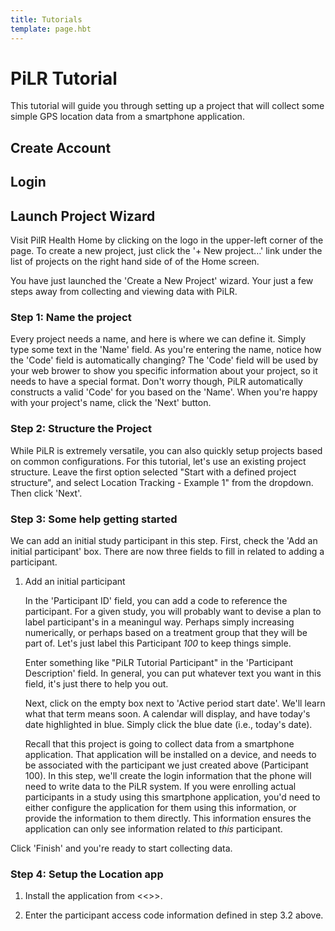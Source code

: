 ```yaml
---
title: Tutorials
template: page.hbt
---
```


# PiLR Tutorial

This tutorial will guide you through setting up a project that will
collect some simple GPS location data from a smartphone application.


## Create Account

## Login 

## Launch Project Wizard 

Visit PilR Health Home by clicking on the logo in the upper-left
corner of the page. To create a new project, just click the '+ New
project...' link under the list of projects on the right hand side of
of the Home screen.

You have just launched the 'Create a New Project' wizard. Your just a
few steps away from collecting and viewing data with PiLR. 

### Step 1: Name the project

Every project needs a name, and here is where we can define it. Simply
type some text in the 'Name' field. As you're entering the name,
notice how the 'Code' field is automatically changing? The 'Code'
field will be used by your web brower to show you specific information
about your project, so it needs to have a special format. Don't worry
though, PiLR automatically constructs a valid 'Code' for you based on
the 'Name'. When you're happy with your project's name, click the
'Next' button.

### Step 2: Structure the Project

While PiLR is extremely versatile, you can also quickly setup projects
based on common configurations. For this tutorial, let's use an
existing project structure. Leave the first option selected "Start
with a defined project structure", and select Location Tracking -
Example 1" from the dropdown. Then click 'Next'.

### Step 3: Some help getting started

We can add an initial study participant in this step. First, check the
'Add an initial participant' box. There are now three fields to fill
in related to adding a participant. 

1. Add an initial participant

   In the 'Participant ID' field, you can add a code to reference the
participant. For a given study, you will probably want to devise a
plan to label participant's in a meaningul way. Perhaps simply
increasing numerically, or perhaps based on a treatment group that
they will be part of. Let's just label this Participant *100* to keep
things simple.

   Enter something like "PiLR Tutorial Participant" in the 'Participant Description' field. In general, you can put whatever text
you want in this field, it's just there to help you out.

     Next, click on the empty box next to 'Active period start
date'. We'll learn what that term means soon. A calendar will display,
and have today's date highlighted in blue. Simply click the blue date
(i.e., today's date).



   Recall that this project is going to collect data from a smartphone
   application. That application will be installed on a device, and
   needs to be associated with the participant we just created above
   (Participant 100). In this step, we'll create the login information
   that the phone will need to write data to the PiLR system. If you
   were enrolling actual participants in a study using this smartphone
   application, you'd need to either configure the application for
   them using this information, or provide the information to them
   directly. This information ensures the application can only see
   information related to *this* participant.

Click 'Finish' and you're ready to start collecting data. 


### Step 4: Setup the Location app

1. Install the application from <<>>.

2. Enter the participant access code information defined in step 3.2 above.


   




